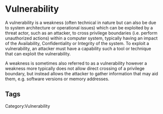# Vulnerability

A vulnerability is a weakness (often technical in nature but can also be due to system architecture or operational issues) which can be exploited by a threat actor, such as an attacker, to cross privilege boundaries (i.e. perform unauthorized actions) within a computer system, typically having an impact of the Availability, Confidentiality or Integrity of the system. To exploit a vulnerability, an attacker must have a capability such a tool or technique that can exploit the vulnerability.

A weakness is sometimes also referred to as a vulnerability however a weakness more typically does not allow direct crossing of a privilege boundary, but instead allows the attacker to gather information that may aid them, e.g. software versions or memory addresses.

## Tags

Category:Vulnerability
